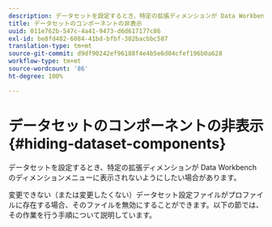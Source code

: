 ```yaml
---
description: データセットを設定するとき、特定の拡張ディメンションが Data Workbench のディメンションメニューに表示されないようにしたい場合があります。
title: データセットのコンポーネントの非表示
uuid: 011e762b-547c-4a41-9473-d6d617177c86
exl-id: be8fd482-6084-41bd-bfbf-302bacbbc587
translation-type: tm+mt
source-git-commit: d9df90242ef96188f4e4b5e6d04cfef196b0a628
workflow-type: tm+mt
source-wordcount: '86'
ht-degree: 100%

---
```


# データセットのコンポーネントの非表示{#hiding-dataset-components}

データセットを設定するとき、特定の拡張ディメンションが Data Workbench のディメンションメニューに表示されないようにしたい場合があります。

変更できない（または変更したくない）データセット設定ファイルがプロファイルに存在する場合、そのファイルを無効にすることができます。以下の節では、その作業を行う手順について説明しています。
